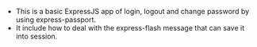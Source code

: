 - This is a basic ExpressJS app of login, logout and change password by using express-passport.
- It include how to deal with the express-flash message that can save it into session.

